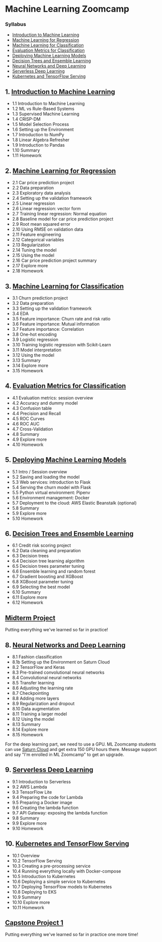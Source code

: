 # Machine Learning Zoomcamp

### Syllabus 

- [Introduction to Machine Learning](#1-introduction-to-machine-learning)
- [Machine Learning for Regression](#2-machine-learning-for-regression)
- [Machine Learning for Classification](#3-machine-learning-for-classification)
- [Evaluation Metrics for Classification](#4-evaluation-metrics-for-classification)
- [Deploying Machine Learning Models](#5-deploying-machine-learning-models)
- [Decision Trees and Ensemble Learning](#6-decision-trees-and-ensemble-learning)
- [Neural Networks and Deep Learning](#8-neural-networks-and-deep-learning)
- [Serverless Deep Learning](#9-serverless-deep-learning)
- [Kubernetes and TensorFlow Serving](#10-kubernetes-and-tensorflow-serving)

## 1. [Introduction to Machine Learning](week_1/)

- 1.1 Introduction to Machine Learning
- 1.2 ML vs Rule-Based Systems
- 1.3 Supervised Machine Learning
- 1.4 CRISP-DM
- 1.5 Model Selection Process
- 1.6 Setting up the Environment
- 1.7 Introduction to NumPy
- 1.8 Linear Algebra Refresher
- 1.9 Introduction to Pandas
- 1.10 Summary
- 1.11 Homework

## 2. [Machine Learning for Regression](week_2/)

- 2.1 Car price prediction project
- 2.2 Data preparation
- 2.3 Exploratory data analysis
- 2.4 Setting up the validation framework
- 2.5 Linear regression
- 2.6 Linear regression: vector form
- 2.7 Training linear regression: Normal equation
- 2.8 Baseline model for car price prediction project
- 2.9 Root mean squared error
- 2.10 Using RMSE on validation data
- 2.11 Feature engineering
- 2.12 Categorical variables
- 2.13 Regularization
- 2.14 Tuning the model
- 2.15 Using the model
- 2.16 Car price prediction project summary
- 2.17 Explore more
- 2.18 Homework


## 3. [Machine Learning for Classification](week_3/)

- 3.1 Churn prediction project
- 3.2 Data preparation
- 3.3 Setting up the validation framework
- 3.4 EDA
- 3.5 Feature importance: Churn rate and risk ratio
- 3.6 Feature importance: Mutual information
- 3.7 Feature importance: Correlation
- 3.8 One-hot encoding
- 3.9 Logistic regression
- 3.10 Training logistic regression with Scikit-Learn
- 3.11 Model interpretation
- 3.12 Using the model
- 3.13 Summary
- 3.14 Explore more
- 3.15 Homework


## 4. [Evaluation Metrics for Classification](week_4/)

- 4.1 Evaluation metrics: session overview
- 4.2 Accuracy and dummy model
- 4.3 Confusion table
- 4.4 Precision and Recall
- 4.5 ROC Curves
- 4.6 ROC AUC
- 4.7 Cross-Validation
- 4.8 Summary
- 4.9 Explore more
- 4.10 Homework


## 5. [Deploying Machine Learning Models](week_5/)

- 5.1 Intro / Session overview
- 5.2 Saving and loading the model
- 5.3 Web services: introduction to Flask
- 5.4 Serving the churn model with Flask
- 5.5 Python virtual environment: Pipenv
- 5.6 Environment management: Docker
- 5.7 Deployment to the cloud: AWS Elastic Beanstalk (optional)
- 5.8 Summary
- 5.9 Explore more
- 5.10 Homework


## 6. [Decision Trees and Ensemble Learning](week_6/)

- 6.1 Credit risk scoring project
- 6.2 Data cleaning and preparation
- 6.3 Decision trees
- 6.4 Decision tree learning algorithm
- 6.5 Decision trees parameter tuning
- 6.6 Ensemble learning and random forest
- 6.7 Gradient boosting and XGBoost
- 6.8 XGBoost parameter tuning
- 6.9 Selecting the best model
- 6.10 Summary
- 6.11 Explore more
- 6.12 Homework



## [Midterm Project](week_7/)

Putting everything we've learned so far in practice!


## 8. [Neural Networks and Deep Learning](week_8/)

- 8.1 Fashion classification
- 8.1b Setting up the Environment on Saturn Cloud
- 8.2 TensorFlow and Keras
- 8.3 Pre-trained convolutional neural networks
- 8.4 Convolutional neural networks
- 8.5 Transfer learning
- 8.6 Adjusting the learning rate
- 8.7 Checkpointing
- 8.8 Adding more layers
- 8.9 Regularization and dropout
- 8.10 Data augmentation
- 8.11 Training a larger model
- 8.12 Using the model
- 8.13 Summary
- 8.14 Explore more
- 8.15 Homework

For the deep learning part, we need to use a GPU. ML Zoomcamp students can use 
[Saturn Cloud](https://bit.ly/saturn-mlzoomcamp) and get extra 150 GPU hours there.
Message support and say "I'm enrolled in ML Zoomcamp" to get an upgrade. 

## 9. [Serverless Deep Learning](week_9/)

- 9.1 Introduction to Serverless
- 9.2 AWS Lambda
- 9.3 TensorFlow Lite
- 9.4 Preparing the code for Lambda
- 9.5 Preparing a Docker image
- 9.6 Creating the lambda function
- 9.7 API Gateway: exposing the lambda function
- 9.8 Summary
- 9.9 Explore more
- 9.10 Homework


## 10. [Kubernetes and TensorFlow Serving](week_10/)

- 10.1 Overview
- 10.2 TensorFlow Serving
- 10.3 Creating a pre-processing service
- 10.4 Running everything locally with Docker-compose
- 10.5 Introduction to Kubernetes
- 10.6 Deploying a simple service to Kubernetes
- 10.7 Deploying TensorFlow models to Kubernetes
- 10.8 Deploying to EKS
- 10.9 Summary
- 10.10 Explore more
- 10.11 Homework

## [Capstone Project 1](https://github.com/el-grudge/location-classifier/)

Putting everything we've learned so far in practice one more time!



